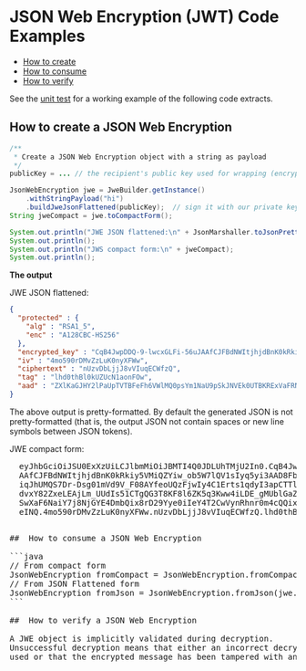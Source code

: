 # JSON Web Encryption (JWT) Code Examples

* [How to create](#jwe-create)
* [How to consume](#jwe-consume)
* [How to verify](#jwe-verify)

See the [unit test](https://github.com/KeyBridge/lib-jose/blob/master/src/test/java/org/ietf/jose/jwe/Examples.java) for a working example of the following code extracts. 

## <a name="jwe-create"></a> How to create a JSON Web Encryption

```java
/**
 * Create a JSON Web Encryption object with a string as payload
 */
publicKey = ... // the recipient's public key used for wrapping (encrypting) the randomly generated content encryption key. 

JsonWebEncryption jwe = JweBuilder.getInstance()
    .withStringPayload("hi")
    .buildJweJsonFlattened(publicKey);  // sign it with our private key
String jweCompact = jwe.toCompactForm();

System.out.println("JWE JSON flattened:\n" + JsonMarshaller.toJsonPrettyFormatted(jwe));
System.out.println();
System.out.println("JWS compact form:\n" + jweCompact);
System.out.println();
```

**The output**

JWE JSON flattened:

```json
{
  "protected" : {
    "alg" : "RSA1_5",
    "enc" : "A128CBC-HS256"
  },
  "encrypted_key" : "CqB4JwpDDQ-9-lwcxGLFi-56uJAAfCJFBdNWItjhjdBnK0kRkiy5VMiQZYiw_ob5W7lQV1sIyq5yi3AAD8Fb8j7Su52XWKbLYU147kCkiqJhUMQS7Dr-Dsg01mVd9V_F08AYfeoUQzFjwIy4C1Erts1qdyI3apCTTlNxG_cFfmUEb_Rb9hMi5jdvxY82ZxeLEAjLm_UUdIs51CTgQG3T8KF8l6ZK5q3Kww4iLDE_gMUblGaZq4x6zZ_v4nFuhgdGYB8QSwXaF6NaiY7j8NjGYE4DmbQix8rD29Yye0iIeY4T2CwVynRhnr0m4cQQixsKIZrqfCOzfbNUaE1r89eINQ",
  "iv" : "4mo590rDMvZzLuK0nyXFWw",
  "ciphertext" : "nUzvDbLjjJ8vVIuqECWfzQ",
  "tag" : "lhd0thBl0kUZUcN1aonFOw",
  "aad" : "ZXlKaGJHY2lPaUpTVTBFeFh6VWlMQ0psYm1NaU9pSkJNVEk0UTBKRExVaFRNalUySW4w"
}
```

The above output is pretty-formatted. By default the generated JSON is not 
pretty-formatted (that is, the output JSON not contain spaces or new line 
symbols between JSON tokens). 

JWE compact form:

<pre>
  <span class="text-danger">eyJhbGciOiJSU0ExXzUiLCJlbmMiOiJBMTI4Q0JDLUhTMjU2In0</span>.<span class="text-success">CqB4JwpDDQ-9-lwcxGLFi-56uJ
  AAfCJFBdNWItjhjdBnK0kRkiy5VMiQZYiw_ob5W7lQV1sIyq5yi3AAD8Fb8j7Su52XWKbLYU147kCk
  iqJhUMQS7Dr-Dsg01mVd9V_F08AYfeoUQzFjwIy4C1Erts1qdyI3apCTTlNxG_cFfmUEb_Rb9hMi5j
  dvxY82ZxeLEAjLm_UUdIs51CTgQG3T8KF8l6ZK5q3Kww4iLDE_gMUblGaZq4x6zZ_v4nFuhgdGYB8Q
  SwXaF6NaiY7j8NjGYE4DmbQix8rD29Yye0iIeY4T2CwVynRhnr0m4cQQixsKIZrqfCOzfbNUaE1r89
  eINQ</span>.<span class="text-info">4mo590rDMvZzLuK0nyXFWw.nUzvDbLjjJ8vVIuqECWfzQ.lhd0thBl0kUZUcN1aonFOw</span>
<pre>

## <a name="jwe-consume"></a> How to consume a JSON Web Encryption

```java
// From compact form
JsonWebEncryption fromCompact = JsonWebEncryption.fromCompactForm(jweCompact);
// From JSON Flattened form
JsonWebEncryption fromJson = JsonWebEncryption.fromJson(jwe.toJson());
```

## <a name="jwe-verify"></a> How to verify a JSON Web Encryption

A JWE object is implicitly validated during decryption. 
Unsuccessful decryption means that either an incorrect decryption key has been 
used or that the encrypted message has been tampered with and is invalid.
